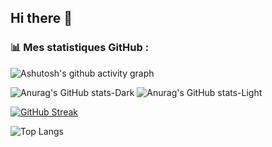 ## Hi there 👋

### 📊 Mes statistiques GitHub :

![Ashutosh's github activity graph](https://github-readme-activity-graph.vercel.app/graph?username=bpiaple)

![Anurag's GitHub stats-Dark](https://github-readme-stats.vercel.app/api?username=bpiaple&show_icons=true&theme=dark#gh-dark-mode-only)
![Anurag's GitHub stats-Light](https://github-readme-stats.vercel.app/api?username=bpiaple&show_icons=true&theme=default#gh-light-mode-only)

[![GitHub Streak](https://streak-stats.demolab.com/?user=bpiaple&theme=dark)](https://git.io/streak-stats)

![Top Langs](https://github-readme-stats.vercel.app/api/top-langs/?username=bpiaple&layout=compact&theme=dark)

